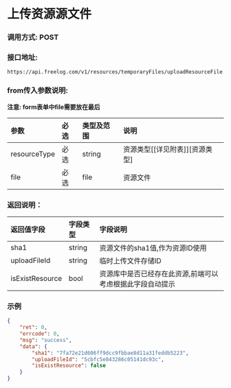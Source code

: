 # 上传资源源文件

### 调用方式: POST

### 接口地址:

```
https://api.freelog.com/v1/resources/temporaryFiles/uploadResourceFile
```

### from传入参数说明:

**注意: form表单中file需要放在最后**

| 参数 | 必选 | 类型及范围 | 说明 |
| :--- | :--- | :--- | :--- |
|resourceType|必选|string|资源类型[[详见附表]][资源类型]|
|file|必选|file|资源文件|


### 返回说明：

| 返回值字段 | 字段类型 | 字段说明 |
| :--- | :--- | :--- |
| sha1 | string | 资源文件的sha1值,作为资源ID使用 |
| uploadFileId | string | 临时上传文件存储ID |
| isExistResource | bool | 资源库中是否已经存在此资源,前端可以考虑根据此字段自动提示 |

### 示例

```json
{
    "ret": 0,
    "errcode": 0,
    "msg": "success",
    "data": {
        "sha1": "7fa72e21d606ff9dcc9fbbae8d11a31feddb5223",
        "uploadFileId": "5cbfc5e843286c05141dc93c",
        "isExistResource": false
    }
}
```
